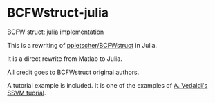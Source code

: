 # BCFWstruct-julia
BCFW struct: julia implementation

This is a rewriting of [ppletscher/BCFWstruct](https://github.com/ppletscher/BCFWstruct) in Julia.

It is a direct rewrite from Matlab to Julia.

All credit goes to BCFWstruct original authors.

A tutorial example is included. It is one of the examples of [A. Vedaldi's SSVM tuorial](http://www.robots.ox.ac.uk/~vedaldi/teach.html).
